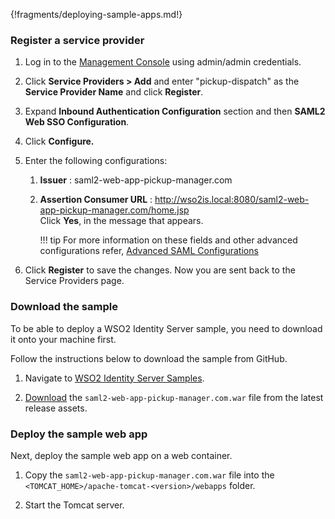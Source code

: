 {!fragments/deploying-sample-apps.md!}

### Register a service provider

1. Log in to the [Management Console](insertlink) using admin/admin credentials. 

2. Click **Service Providers > Add** and enter "pickup-dispatch" as the **Service Provider Name** and click **Register**.
    
3. Expand **Inbound Authentication Configuration** section and then **SAML2 Web SSO Configuration**. 

4. Click **Configure.**   

5. Enter the following configurations:
    1.  **Issuer** : saml2-web-app-pickup-manager.com

    2.  **Assertion Consumer URL** : http://wso2is.local:8080/saml2-web-app-pickup-manager.com/home.jsp                    
        Click **Yes**, in the message that appears.

        !!! tip
            For more information on these fields and other advanced configurations
            refer, [Advanced SAML Configurations](../../guides/login/saml-app-config-advanced)

6. Click **Register** to save the changes. Now you are sent back to the Service Providers page.

### Download the sample

To be able to deploy a WSO2 Identity Server sample, you need to download
it onto your machine first.

Follow the instructions below to download the sample from GitHub.

1. Navigate to [WSO2 Identity Server Samples](https://github.com/wso2/samples-is/releases).

2. [Download](https://github.com/wso2/samples-is/releases/download/v4.1.0/saml2-web-app-pickup-manager.com.war) the `saml2-web-app-pickup-manager.com.war` file from the latest release assets.

### Deploy the sample web app

Next, deploy the sample web app on a web container.

1.  Copy the `saml2-web-app-pickup-manager.com.war` file into the `<TOMCAT_HOME>/apache-tomcat-<version>/webapps` folder. 

2.  Start the Tomcat server.


